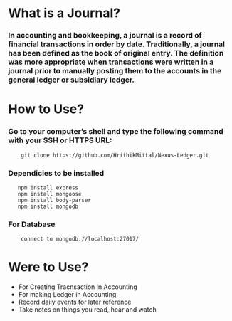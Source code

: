 <h1>What is a Journal?</h1>
<h3>In accounting and bookkeeping, a journal is a record of financial transactions in order by date. 
Traditionally, a journal has been defined as the book of original entry. The definition was more appropriate when transactions were
written in a journal prior to manually posting them to the accounts in the general ledger or subsidiary ledger.</h4>


<h1>How to Use?</h1>
<h3>Go to your computer’s shell and type the following command with your SSH or HTTPS URL:</h3>

```
    git clone https://github.com/HrithikMittal/Nexus-Ledger.git
```
<h3>
Dependicies to be installed 
</h3>

```
   npm install express
   npm install mongoose
   npm install body-parser
   npm install mongodb
 ```
<h3>
    For Database 
</h3>

```
    connect to mongodb://localhost:27017/
```

<h1>Were to Use?</h1>
<ul>
    <li>For Creating Tracnsaction in Accounting</li>
    <li>For making Ledger in Accounting</li>
    <li>Record daily events for later reference</li>
    <li>Take notes on things you read, hear and watch</li>
</ul>




